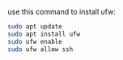 use this command to install ufw: 

```bash
sudo apt update
sudo apt install ufw
sudo ufw enable
sudo ufw allow ssh
```